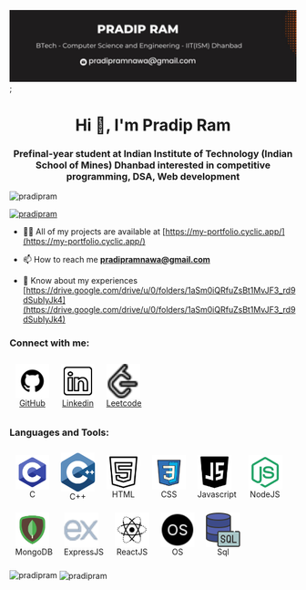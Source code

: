 ![Banner](images/banner.jpeg);

<h1 align="center">Hi 👋, I'm Pradip Ram</h1>
<h3 align="center">Prefinal-year student at Indian Institute of Technology (Indian School of Mines) Dhanbad interested in competitive programming, DSA, Web development</h3>

<p align="left"> <img src="https://komarev.com/ghpvc/?username=pradipram&label=Profile%20views&color=0e75b6&style=flat" alt="pradipram" /> </p>

<p align="left"> <a href="https://github.com/ryo-ma/github-profile-trophy"><img src="https://github-profile-trophy.vercel.app/?username=pradipram" alt="pradipram" /></a> </p>

- 👨‍💻 All of my projects are available at [https://my-portfolio.cyclic.app/](https://my-portfolio.cyclic.app/)

- 📫 How to reach me **pradipramnawa@gmail.com**

- 📄 Know about my experiences [https://drive.google.com/drive/u/0/folders/1aSm0iQRfuZsBt1MvJF3_rd9dSubIyJk4](https://drive.google.com/drive/u/0/folders/1aSm0iQRfuZsBt1MvJF3_rd9dSubIyJk4)

<h3 align="left">Connect with me:</h3>

<div style="display: flex;align-items:center;">
    <a href="https://github.com/Pradipram" style="display:flex; flex-direction: column;margin:10px">
        <img src="./images/github.svg" width="60">
        <span style="text-align:center">GitHub</span>
    </a>
    <a href="https://www.linkedin.com/in/pradip-ram-0bbb73222/" style="display:flex; flex-direction: column;margin:10px">
        <img src="./images/linkedin.svg" width="60">
        <span style="text-align:center">Linkedin</span>
    </a>
    <a href="https://leetcode.com/pradip_coder/" style="display:flex; flex-direction: column;margin:10px">
        <img src="./images/leetcode.png" width="60">
        <span style="text-align:center">Leetcode</span>
    </a>
</div>

<h3 align="left">Languages and Tools:</h3>
<div style="display: flex;align-items:center;flex-wrap: wrap;">
    <div style="display:flex; flex-direction: column;margin:10px">
        <img src="./images/c.svg" width="60">
        <span style="text-align:center">C</span>
    </div>    
    <div style="display:flex; flex-direction: column;margin:10px">
        <img src="./images/cpp.svg" width="60">
        <span style="text-align:center">C++</span>
    </div>
    <div style="display:flex; flex-direction: column;margin:10px">
        <img src="./images/html.svg" width="60">
        <span style="text-align:center">HTML</span>
    </div>
    <div style="display:flex; flex-direction: column;margin:10px">
        <img src="./images/css.svg" width="60">
        <span style="text-align:center">CSS</span>
    </div>
    <div style="display:flex; flex-direction: column;margin:10px">
        <img src="./images//javascript.svg" width="60">
        <span style="text-align:center">Javascript</span>
    </div>
    <div style="display:flex; flex-direction: column;margin:10px">
        <img src="./images//nodejs.svg" width="60">
        <span style="text-align:center">NodeJS</span>
    </div>
    <div style="display:flex; flex-direction: column;margin:10px">
        <img src="./images//mongodb.svg" width="60">
        <span style="text-align:center">MongoDB</span>
    </div>
    <div style="display:flex; flex-direction: column;margin:10px">
        <img src="./images/expressjs.svg" width="60">
        <span style="text-align:center">ExpressJS</span>
    </div>
    <div style="display:flex; flex-direction: column;margin:10px">
        <img src="./images/reactjs.svg" width="60">
        <span style="text-align:center">ReactJS</span>
    </div>
    <div style="display:flex; flex-direction: column;margin:10px">
        <img src="./images/operatingsystem.png" width="60">
        <span style="text-align:center">OS</span>
    </div>
    <div style="display:flex; flex-direction: column;margin:10px">
        <img src="./images/sql.png" width="60">
        <span style="text-align:center">Sql</span>
    </div>
</div>

<p><img align="left" src="https://github-readme-stats.vercel.app/api/top-langs?username=pradipram&show_icons=true&locale=en&layout=compact" alt="pradipram" /></p>

<p>&nbsp;<img align="center" src="https://github-readme-stats.vercel.app/api?username=pradipram&show_icons=true&locale=en" alt="pradipram" /></p>

